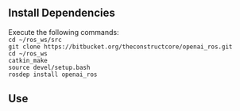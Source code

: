 ## Install Dependencies

Execute the following commands:<br>
`cd ~/ros_ws/src`<br>
`git clone https://bitbucket.org/theconstructcore/openai_ros.git`<br>
`cd ~/ros_ws`<br>
`catkin_make`<br>
`source devel/setup.bash`<br>
`rosdep install openai_ros`<br>


## Use





